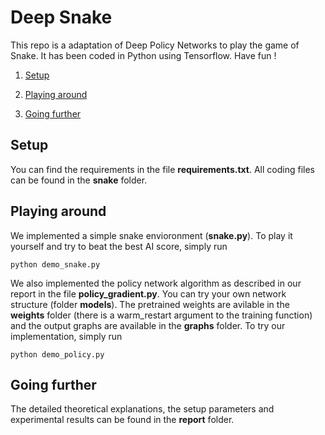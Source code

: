 # Deep Snake
This repo is a adaptation of Deep Policy Networks to play the game of Snake. It has been coded in Python using Tensorflow. Have fun !

1. [Setup](#setup)

2. [Playing around](#playing-around)

3. [Going further](#going-further)
 
## Setup 

You can find the requirements in the file __requirements.txt__. All coding files can be found in the __snake__ folder.

## Playing around

We implemented a simple snake envioronment (__snake.py__). To play it yourself and try to beat the best AI score, simply run 
```
python demo_snake.py
```

We also implemented the policy network algorithm as described in our report in the file __policy_gradient.py__. You can try your own network structure (folder __models__). The pretrained weights are avilable in the __weights__ folder (there is a warm_restart argument to the training function) and the output graphs are available in the __graphs__ folder. To try our implementation, simply run
```
python demo_policy.py
```

## Going further

The detailed theoretical explanations, the setup parameters and experimental results can be found in the __report__ folder.  
